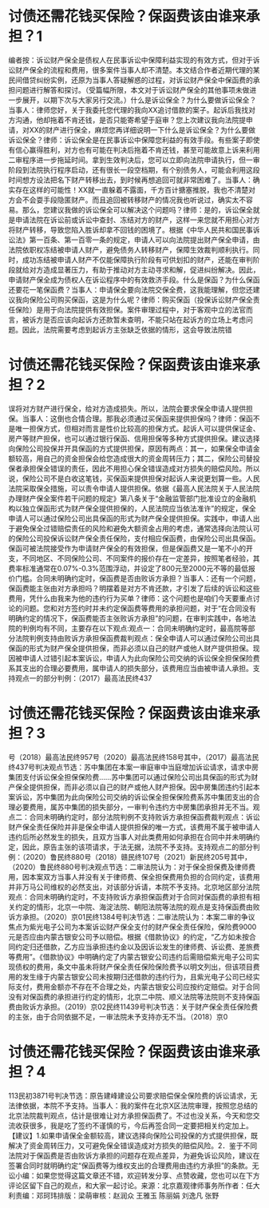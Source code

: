 # 讨债还需花钱买保险？保函费该由谁来承担？1

编者按：诉讼财产保全是债权人在民事诉讼中保障利益实现的有效方式，但对于诉讼财产保全的流程和费用，很多案件当事人却不清楚。本文结合作者近期代理的某民间借贷纠纷实例，还原为当事人答疑解惑的过程，对诉讼财产保全中保函费的承担问题进行解答和探讨。（受篇幅所限，本文对于诉讼财产保全的其他事项未做进一步展开，以期下次与大家另行交流。）什么是诉讼保全？为什么要做诉讼保全？当事人：律师您好，关于我委托您代理的我向XX追讨借款的案子。起诉后我找对方沟通，他却拖着不肯还钱，是否只能寄希望于庭审？您上次建议我向法院提申请，对XX的财产进行保全，麻烦您再详细说明一下什么是诉讼保全？为什么要做诉讼保全？律师：诉讼保全是在民事诉讼中保障您利益的有效手段。有些案子即使有信心赢得胜利，对方也有可能在判决后拖着不肯还钱，甚至可能故意上诉来利用二审程序进一步拖延时间。拿到生效判决后，您可以立即向法院申请执行，但一审阶段到法院执行程序启动，还有很长一段空档期，有个别债务人，可能会利用这段时间想方设法把名下财产转移出去，到时候再想追回可就非常困难了。当事人：确实存在这样的可能性！XX就一直躲着不露面，千方百计搪塞推脱，我也不清楚对方会不会耍手段隐匿财产。而且追回被转移财产的情况我也听说过，确实太不容易。那么，您建议我做的诉讼保全可以解决这个问题吗？律师：是的，诉讼保全就是申请法院在诉讼前或诉讼中查封、冻结对方的财产，这样一来您就不用担心对方将财产转移，导致您陷入胜诉却拿不回钱的困境了。根据《中华人民共和国民事诉讼法》第一百条、第一百零一条的规定，申请人可以向法院提出财产保全申请，由法院依职权冻结被申请人财产，避免债务人转移财产，保障生效裁判顺利执行。同时，成功冻结被申请人财产不仅能保障执行阶段有可供划扣的财产，还能在审判阶段就给对方造成显著压力，有助于推动对方主动寻求和解，促进纠纷解决。因此，申请财产保全成为债权人在诉讼程序中的有效救济手段。什么是保函？为什么保函还要花一笔保函费？当事人：申请保全要向法院交保全费，这我能理解，但您还建议我向保险公司购买保函，这是为什么呢？律师：购买保函（投保诉讼财产保全责任保险）是用于向法院提供有效担保。案件审理过程中，对于客观中立的法官而言，被诉方是否应该向起诉方还款暂未查明，不能只站在起诉方的立场上考虑问题。因此，法院需要考虑到起诉方主张缺乏依据的情形，这会导致法院错

# 讨债还需花钱买保险？保函费该由谁来承担？2

误将对方财产进行保全，给对方造成损失。所以，法院会要求保全申请人提供担保。当事人：这倒也合情合理。那我必须通过买保函来提供担保吗？律师：保函不是唯一担保方式，但相对而言是性价比较高的担保方式。起诉人可以提供保证金、房产等财产担保，也可以通过银行保函、信用担保等多种方式提供担保。建议选择向保险公司投保并开具保函的方式提供担保，原因有两点：其一，如果保全申请金额较高，用自己的资金担保会给您造成很大的资金周转压力；其二，保险公司替投保者承担保全错误的责任，因此不用担心保全错误造成对方损失的赔偿风险。所以说，保险公司不是白收这笔钱，买保函来提供担保对起诉人来说更划算一些。人民法院采取保全措施，可以责令申请人提供担保。依据《最高人民法院关于人民法院办理财产保全案件若干问题的规定》第八条关于“金融监管部门批准设立的金融机构以独立保函形式为财产保全提供担保的，人民法院应当依法准许”的规定，保全申请人可以通过保险公司出具保函的形式为财产保全提供担保。实践中，申请人出于避免保全过错赔偿责任的风险和避免大额资金占用的考虑，通常选择向法院认可的保险公司投保诉讼财产保全责任保险，支付相应保函费，由保险公司出具保函。保函可被法院接受作为申请财产保全的有效担保，但是保函费又是一笔不小的开支，不同地区、不同保险公司、不同案件的报价存在一定差异，按照笔者经验，其费率标准通常在0.07%-0.3%范围浮动，并设定了800元至2000元不等的最低报价门槛。合同未明确约定时，保函费是否由败诉方承担？当事人：还有一个问题，保函费能主张由对方承担吗？明摆着是对方不肯还款，才引发了后续的诉讼和这些费用，凭什么由我来为他的违约行为买单？律师：这个问题也是咱们今天要重点讨论的问题。您和对方签约时并未约定保函费等费用的承担问题，对于“在合同没有明确约定的情况下，保函费能否主张败诉方承担”的问题，在审判实践中，各地法院的判例均有不同，主要存在以下观点:观点一：合同未明确约定时，最高院等部分法院判例支持由败诉方承担保函费裁判观点：保全申请人可以通过保险公司出具保函的形式为财产保全提供担保，而非必须以自己的财产或他人财产提供担保。现因被申请人过错引起本案诉讼，申请人为此向保险公司交纳的诉讼保全担保保险费系其支出的合理必要费用，属申请人的损失部分，该费用应当由被申请人承担。支持观点一的部分判例：（2017）最高法民终437

# 讨债还需花钱买保险？保函费该由谁来承担？3

号（2018）最高法民终957号（2020）最高法民终158号其中，（2017）最高法民终437号判决观点节选：苏中集团在本案一审庭审中当庭增加诉讼请求，请求中房集团支付诉讼保全担保保险费……苏中集团可以通过保险公司出具保函的形式为财产保全提供担保，而非必须以自己的财产或他人财产担保。因中房集团违约引起本案诉讼，苏中集团为此向保险公司交纳的诉讼保全担保保险费系苏中集团支出的合理必要费用，属苏中集团的损失部分，一审判令违约方中房集团承担并无不当。观点二：合同未明确约定时，部分法院判例不支持败诉方承担保函费裁判观点：诉讼财产保全责任保险并非是保全申请人提供担保的唯一方式，该费用不属于被申请人违约后所必然发生的损失，且双方当事人对此类费用如何承担在合同中并未明确约定，因此，原告主张的该项请求，于法无据，法院不予支持。支持观点二的部分判例：（2020）鲁民终880号（2018）赣民终107号（2021）新民终205号其中，（2020）鲁民终880号判决观点节选：二审法院认为：对于保全担保费及律师费用，因本案双方当事人并没有关于律师费、保全担保费用负担的合同约定，该费用并非万马公司维权的必然支出，对该部分诉请，本院不予支持。北京地区部分法院观点：合同未明确约定时，不支持败诉方承担保函费对于合同对保函费的承担有相关约定的情形，北京一中院、海淀法院、朝阳法院等法院的观点是支持保函费由败诉方承担。（2020）京01民终1384号判决节选：二审法院认为：本案二审的争议焦点为紫光电子公司为本案诉讼财产保全支付的财产保全责任保险，保险费9000元是否应由内蒙古银安公司予以赔偿。根据《借款协议》的约定，“乙方如未按合同约定归还借款，乙方应当承担违约金以及因诉讼发生的律师费、诉讼费、差旅费等费用”。《借款协议》中明确约定了内蒙古银安公司违约后需赔偿紫光电子公司实现债权的费用，条文中虽未将财产保全责任保险保险费予以明文列出，但该项目费用的发生缘于内蒙古银安公司未按期归还借款的违约行为，且紫光电子公司已经实际支付，费用金额亦不存在不合理之处，内蒙古银安公司应按约定赔偿。对于合同没有对保函费的承担进行约定的情形，北京二中院、顺义法院等法院则不支持保函费由败诉方承担。（2019）京02民终11439号判决节选：关于财产保全责任保险费的主张，由于合同依据不足，一审法院未予支持亦无不当。（2018）京0

# 讨债还需花钱买保险？保函费该由谁来承担？4

113民初3871号判决节选：原告建峰建设公司要求赔偿保全保险费的诉讼请求，无法律依据，本院不予支持。当事人：我的案件在北京X区法院审理，按照您总结的北京法院裁判观点，估计是很难让对方承担保函费了。不过也没关系，今天和您交流收获很多，我是吃了签约不谨慎的亏，今后再签合同一定要把相关约定加上。【建议】1.如果申请保全金额较高，建议选择向保险公司投保的方式提供担保，既解决了资金周转压力，又可避免保全错误造成对方损失的赔偿风险。2．鉴于不同法院对于保函费是否由败诉方承担的问题存在观点差异，为避免诉讼风险，建议在签署合同时就明确约定“保函费等为维权支出的合理费用由违约方承担”的条款。无讼小编：如果您觉得这篇文章还不错，欢迎转发分享、点赞收藏，您也可以在下方评论区留下自己的观点，和大家一起讨论。来源：北京嘉观律师事务所作者：任大利责编：邓珂玮排版：梁萌审核：赵润众 王雅玉 陈丽娟 刘逸凡 张野

